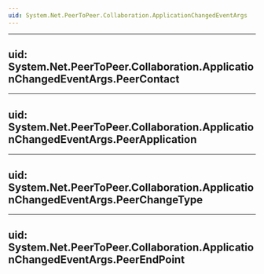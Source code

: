 ```yaml
---
uid: System.Net.PeerToPeer.Collaboration.ApplicationChangedEventArgs
---
```


---
uid: System.Net.PeerToPeer.Collaboration.ApplicationChangedEventArgs.PeerContact
---

---
uid: System.Net.PeerToPeer.Collaboration.ApplicationChangedEventArgs.PeerApplication
---

---
uid: System.Net.PeerToPeer.Collaboration.ApplicationChangedEventArgs.PeerChangeType
---

---
uid: System.Net.PeerToPeer.Collaboration.ApplicationChangedEventArgs.PeerEndPoint
---
